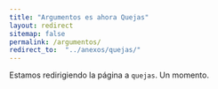 ```yaml
---
title: "Argumentos es ahora Quejas"
layout: redirect
sitemap: false
permalink: /argumentos/
redirect_to:  "../anexos/quejas/"
---
```

Estamos redirigiendo la página a `quejas`. Un momento.
